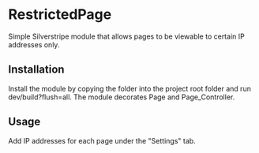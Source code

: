 # RestrictedPage
Simple Silverstripe module that allows pages to be viewable to certain IP addresses only.

## Installation
Install the module by copying the folder into the project root folder and run dev/build?flush=all.
The module decorates Page and Page_Controller.

## Usage
Add IP addresses for each page under the "Settings" tab.